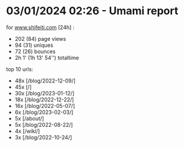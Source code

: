# 03/01/2024 02:26 - Umami report
for www.shifeiti.com [24h] :

 - 202 (84) page views
 - 94 (31) uniques
 - 72 (26) bounces
 - 2h 1'  (1h 13' 54'') totaltime


top 10 urls:
 - 48x [/blog/2022-12-09/]
 - 45x [/]
 - 30x [/blog/2023-01-12/]
 - 18x [/blog/2022-12-22/]
 - 16x [/blog/2022-05-07/]
 - 6x [/blog/2023-02-03/]
 - 5x [/about/]
 - 5x [/blog/2022-08-22/]
 - 4x [/wiki/]
 - 3x [/blog/2022-10-24/]


